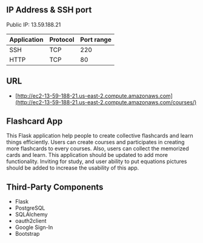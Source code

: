 ## IP Address & SSH port
Public IP: 13.59.188.21

| Application | Protocol | Port range
| ------------|----------|-------
| SSH         | TCP      | 220
| HTTP        | TCP      | 80

## URL
- [http://ec2-13-59-188-21.us-east-2.compute.amazonaws.com](http://ec2-13-59-188-21.us-east-2.compute.amazonaws.com/courses/)

## Flashcard App
This Flask application help people to create collective flashcards and learn things efficiently. Users can create courses and participates in creating more flashcards to every courses. Also, users can collect the memorized cards and learn. This application should be updated to add more functionality. Inviting for study, and user ability to put equations pictures should be added to increase the usability of this app.

## Third-Party Components
- Flask
- PostgreSQL
- SQLAlchemy
- oauth2client
- Google Sign-In
- Bootstrap
